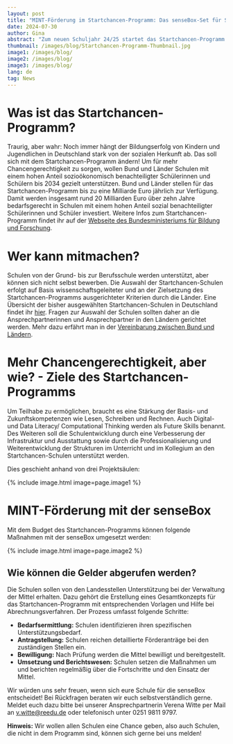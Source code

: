 ```yaml
---
layout: post
title: "MINT-Förderung im Startchancen-Programm: Das senseBox-Set für Schulen"
date: 2024-07-30
author: Gina
abstract: "Zum neuen Schuljahr 24/25 startet das Startchancen-Programm mit einer Laufzeit von zehn Jahren. Wir erkären, was hinter dem Programm steckt und wie ihr eure Schule mit einem senseBox-Set ausstatten könnt!"
thumbnail: /images/blog/Startchancen-Programm-Thumbnail.jpg
image1: /images/blog/
image2: /images/blog/
image3: /images/blog/
lang: de
tag: News
---
```


# Was ist das Startchancen-Programm?

Traurig, aber wahr: Noch immer hängt der Bildungserfolg von Kindern und Jugendlichen in Deutschland stark von der sozialen Herkunft ab. Das soll sich mit dem Startchancen-Programm ändern! Um für mehr Chancengerechtigkeit zu sorgen, wollen Bund und Länder Schulen mit einem hohen Anteil sozioökonomisch benachteiligter Schülerinnen und Schülern bis 2034 gezielt unterstützen. Bund und Länder stellen für das Startchancen-Programm bis zu eine Milliarde Euro jährlich zur Verfügung. Damit werden insgesamt rund 20 Milliarden Euro über zehn Jahre bedarfsgerecht in Schulen mit einem hohen Anteil sozial benachteiligter Schülerinnen und Schüler investiert. Weitere Infos zum Startchancen-Programm findet ihr auf der [Webseite des Bundesministeriums für Bildung und Forschung](https://www.bmbf.de/bmbf/de/bildung/startchancen/startchancen-programm.html).

# Wer kann mitmachen?

Schulen von der Grund- bis zur Berufsschule werden unterstützt, aber können sich nicht selbst bewerben. Die Auswahl der Startchancen-Schulen erfolgt auf Basis wissenschaftsgeleiteter und an der Zielsetzung des Startchancen-Programms ausgerichteter Kriterien durch die Länder. Eine Übersicht der bisher ausgewählten Startchancen-Schulen in Deutschland findet ihr [hier](https://www.bmbf.de/SiteGlobals/Forms/bmbf/startchancen-programm/startchancen-programm_formular.html?nn=876520&ambit_distance=100&ambit_distance.HASH=7d8cJDq2lQWs2IgzYS-YemNnGfebGnE%3D). Fragen zur Auswahl der Schulen sollten daher an die Ansprechpartnerinnen und Ansprechpartner in den Ländern gerichtet werden. Mehr dazu erfährt man in der [Vereinbarung zwischen Bund und Ländern](https://www.bmbf.de/SharedDocs/Downloads/de/2024/blv-startchancen.html).

# Mehr Chancengerechtigkeit, aber wie? - Ziele des Startchancen-Programms

Um Teilhabe zu ermöglichen, braucht es eine Stärkung der Basis- und Zukunftskompetenzen wie Lesen, Schreiben und Rechnen. Auch Digital- und Data Literacy/ Computational Thinking werden als Future Skills benannt. Des Weiteren soll die Schulentwicklung durch eine Verbesserung der Infrastruktur und Ausstattung sowie durch die Professionalisierung und Weiterentwicklung der Strukturen im Unterricht und im Kollegium an den Startchancen-Schulen unterstützt werden.

Dies geschieht anhand von drei Projektsäulen:

{% include image.html image=page.image1 %}

# MINT-Förderung mit der senseBox

Mit dem Budget des Startchancen-Programms können folgende Maßnahmen mit der senseBox umgesetzt werden:

{% include image.html image=page.image2 %}

## Wie können die Gelder abgerufen werden?

Die Schulen sollen von den Landesstellen Unterstützung bei der Verwaltung der Mittel erhalten. Dazu gehört die Erstellung eines Gesamtkonzepts für das Startchancen-Programm mit entsprechenden Vorlagen und Hilfe bei Abrechnungsverfahren. Der Prozess umfasst folgende Schritte:

- **Bedarfsermittlung:** Schulen identifizieren ihren spezifischen Unterstützungsbedarf.
- **Antragstellung:** Schulen reichen detaillierte Förderanträge bei den zuständigen Stellen ein.
- **Bewilligung:** Nach Prüfung werden die Mittel bewilligt und bereitgestellt.
- **Umsetzung und Berichtswesen:** Schulen setzen die Maßnahmen um und berichten regelmäßig über die Fortschritte und den Einsatz der Mittel.

Wir würden uns sehr freuen, wenn sich eure Schule für die senseBox entscheidet! Bei Rückfragen beraten wir euch selbstverständlich gerne. Meldet euch dazu bitte bei unserer Ansprechpartnerin Verena Witte per Mail an [v.witte@reedu.de](mailto:v.witte@reedu.de) oder telefonisch unter 0251 9811 9797.

**Hinweis:** Wir wollen allen Schulen eine Chance geben, also auch Schulen, die nicht in dem Programm sind, können sich gerne bei uns melden!
